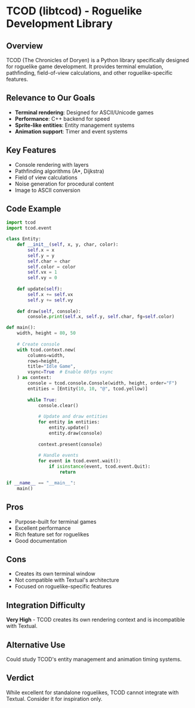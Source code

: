 # TCOD (libtcod) - Roguelike Development Library

## Overview
TCOD (The Chronicles of Doryen) is a Python library specifically designed for roguelike game development. It provides terminal emulation, pathfinding, field-of-view calculations, and other roguelike-specific features.

## Relevance to Our Goals
- **Terminal rendering**: Designed for ASCII/Unicode games
- **Performance**: C++ backend for speed
- **Sprite-like entities**: Entity management systems
- **Animation support**: Timer and event systems

## Key Features
- Console rendering with layers
- Pathfinding algorithms (A*, Dijkstra)
- Field of view calculations
- Noise generation for procedural content
- Image to ASCII conversion

## Code Example
```python
import tcod
import tcod.event

class Entity:
    def __init__(self, x, y, char, color):
        self.x = x
        self.y = y
        self.char = char
        self.color = color
        self.vx = 1
        self.vy = 0
        
    def update(self):
        self.x += self.vx
        self.y += self.vy
        
    def draw(self, console):
        console.print(self.x, self.y, self.char, fg=self.color)

def main():
    width, height = 80, 50
    
    # Create console
    with tcod.context.new(
        columns=width,
        rows=height,
        title="Idle Game",
        vsync=True  # Enable 60fps vsync
    ) as context:
        console = tcod.console.Console(width, height, order="F")
        entities = [Entity(10, 10, "@", tcod.yellow)]
        
        while True:
            console.clear()
            
            # Update and draw entities
            for entity in entities:
                entity.update()
                entity.draw(console)
            
            context.present(console)
            
            # Handle events
            for event in tcod.event.wait():
                if isinstance(event, tcod.event.Quit):
                    return

if __name__ == "__main__":
    main()
```

## Pros
- Purpose-built for terminal games
- Excellent performance
- Rich feature set for roguelikes
- Good documentation

## Cons
- Creates its own terminal window
- Not compatible with Textual's architecture
- Focused on roguelike-specific features

## Integration Difficulty
**Very High** - TCOD creates its own rendering context and is incompatible with Textual.

## Alternative Use
Could study TCOD's entity management and animation timing systems.

## Verdict
While excellent for standalone roguelikes, TCOD cannot integrate with Textual. Consider it for inspiration only.
